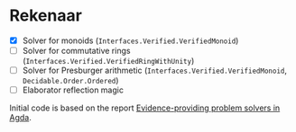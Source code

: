 # Rekenaar

- [x] Solver for monoids (`Interfaces.Verified.VerifiedMonoid`)
- [ ] Solver for commutative rings (`Interfaces.Verified.VerifiedRingWithUnity`)
- [ ] Solver for Presburger arithmetic (`Interfaces.Verified.VerifiedMonoid`, `Decidable.Order.Ordered`)
- [ ] Elaborator reflection magic

Initial code is based on the report [Evidence-providing problem solvers in Agda](https://github.com/umazalakain/fyp).
